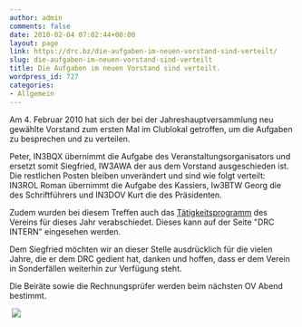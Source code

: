 ```yaml
---
author: admin
comments: false
date: 2010-02-04 07:02:44+00:00
layout: page
link: https://drc.bz/die-aufgaben-im-neuen-vorstand-sind-verteilt/
slug: die-aufgaben-im-neuen-vorstand-sind-verteilt
title: Die Aufgaben im neuen Vorstand sind verteilt.
wordpress_id: 727
categories:
- Allgemein
---
```


Am 4. Februar 2010 hat sich der bei der Jahreshauptversammlung neu gewählte Vorstand zum ersten Mal im Clublokal getroffen, um die Aufgaben zu besprechen und zu verteilen.


Peter, IN3BQX übernimmt die Aufgabe des Veranstaltungsorganisators und ersetzt somit Siegfried, IW3AWA der aus dem Vorstand ausgeschieden ist. Die restlichen Posten bleiben unverändert und sind wie folgt verteilt: IN3ROL Roman übernimmt die Aufgabe des Kassiers, Iw3BTW Georg die des Schriftführers und IN3DOV Kurt die des Präsidenten.

Zudem wurden bei diesem Treffen auch das [Tätigkeitsprogramm](https://drc.bz/?page_id=714) des Vereins für dieses Jahr verabschiedet. Dieses kann auf der Seite "DRC INTERN" eingesehen werden.

Dem Siegfried möchten wir an dieser Stelle ausdrücklich für die vielen Jahre, die er dem DRC gedient hat, danken und hoffen, dass er dem Verein in Sonderfällen weiterhin zur Verfügung steht.

Die Beiräte sowie die Rechnungsprüfer werden beim nächsten OV Abend bestimmt.


 ![](https://drc.bz/wp-content/uploads/2010/02/IMG_5400-300x225.jpg)
